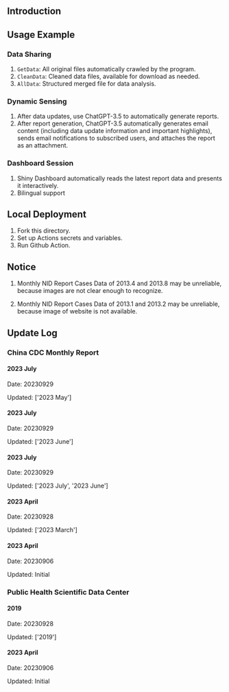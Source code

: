 ## Introduction


## Usage Example

### **Data Sharing**

1. `GetData`: All original files automatically crawled by the program.
2. `CleanData`: Cleaned data files, available for download as needed.
3. `AllData`: Structured merged file for data analysis.

### **Dynamic Sensing**

1. After data updates, use ChatGPT-3.5 to automatically generate reports.
2. After report generation, ChatGPT-3.5 automatically generates email content (including data update information and important highlights), sends email notifications to subscribed users, and attaches the report as an attachment.

### **Dashboard Session**

1. Shiny Dashboard automatically reads the latest report data and presents it interactively.
2. Bilingual support

## **Local Deployment**

1. Fork this directory.
2. Set up Actions secrets and variables.
3. Run Github Action.


## Notice

1. Monthly NID Report Cases Data of 2013.4 and 2013.8 may be unreliable, because images are not clear enough to recognize.

2. Monthly NID Report Cases Data of 2013.1 and 2013.2 may be unreliable, because image of website is not available.
## Update Log

### China CDC Monthly Report

#### 2023 July

Date: 20230929

Updated: ['2023 May']

#### 2023 July

Date: 20230929

Updated: ['2023 June']

#### 2023 July

Date: 20230929

Updated: ['2023 July', '2023 June']

#### 2023 April

Date: 20230928

Updated: ['2023 March']


#### 2023 April

Date: 20230906

Updated: Initial

### Public Health Scientific Data Center

#### 2019

Date: 20230928

Updated: ['2019']

#### 2023 April

Date: 20230906

Updated: Initial